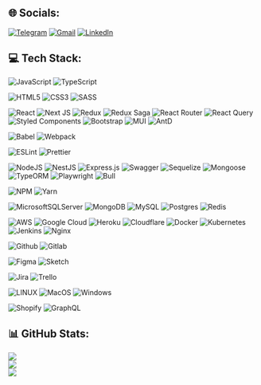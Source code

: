 
## 🌐 Socials:
[![Telegram](https://img.shields.io/badge/Telegram-2CA5E0?logo=telegram&logoColor=white)](https://t.me/des1nteresado) 
[![Gmail](https://img.shields.io/badge/Gmail-D14836?logo=gmail&logoColor=white)](mailto:d.chernyshev99@gmail.com) 
[![LinkedIn](https://img.shields.io/badge/LinkedIn-%230077B5.svg?logo=linkedin&logoColor=white)](https://linkedin.com/in/https://www.linkedin.com/in/daniil-chernyshev/) 

## 💻 Tech Stack:
![JavaScript](https://img.shields.io/badge/JavaScript-323330?style=plastic&logo=javascript&logoColor=F7DF1E) ![TypeScript](https://img.shields.io/badge/TypeScript-007ACC?style=plastic&logo=typescript&logoColor=white)

![HTML5](https://img.shields.io/badge/HTML5-E34F26?style=plastic&logo=html5&logoColor=white) ![CSS3](https://img.shields.io/badge/CSS3-1572B6?style=plastic&logo=css3&logoColor=white) ![SASS](https://img.shields.io/badge/SASS-hotpink.svg?style=plastic&logo=SASS&logoColor=white)

![React](https://img.shields.io/badge/React-20232A?style=plastic&logo=react&logoColor=61DAFB) ![Next JS](https://img.shields.io/badge/Next-black?style=plastic&logo=next.js&logoColor=white) ![Redux](https://img.shields.io/badge/Redux-593D88?style=plastic&logo=redux&logoColor=white) ![Redux Saga](https://img.shields.io/badge/Redux%20saga-86D46B?style=plastic&logo=redux%20saga&logoColor=999999) ![React Router](https://img.shields.io/badge/React_Router-CA4245?style=plastic&logo=react-router&logoColor=white) ![React Query](https://img.shields.io/badge/React_Query-FF4154?style=plastic&logo=React_Query&logoColor=white) ![Styled Components](https://img.shields.io/badge/styled--components-DB7093?style=plastic&logo=styled-components&logoColor=white) ![Bootstrap](https://img.shields.io/badge/bootstrap-%23563D7C.svg?style=plastic&logo=bootstrap&logoColor=white) ![MUI](https://img.shields.io/badge/MUI-%230081CB.svg?style=plastic&logo=material-ui&logoColor=white) ![AntD](https://img.shields.io/badge/Ant%20Design-1890FF?style=plastic&logo=antdesign&logoColor=white)  

![Babel](https://img.shields.io/badge/Babel-F9DC3e?style=plastic&logo=babel&logoColor=black) ![Webpack](https://img.shields.io/badge/webpack-%238DD6F9.svg?style=plastic&logo=webpack&logoColor=black) 

![ESLint](https://img.shields.io/badge/ESLint-4B3263?style=plastic&logo=eslint&logoColor=white) ![Prettier](https://img.shields.io/badge/prettier-1A2C34?style=plastic&logo=prettier&logoColor=F7BA3E)

![NodeJS](https://img.shields.io/badge/node.js-6DA55F?style=plastic&logo=node.js&logoColor=white) ![NestJS](https://img.shields.io/badge/nestjs-%23E0234E.svg?style=plastic&logo=nestjs&logoColor=white) ![Express.js](https://img.shields.io/badge/express.js-%23404d59.svg?style=plastic&logo=express&logoColor=%2361DAFB) ![Swagger](https://img.shields.io/badge/-Swagger-%23Clojure?style=plastic&logo=swagger&logoColor=white) ![Sequelize](https://img.shields.io/badge/Sequelize-52B0E7?style=plastic&logo=Sequelize&logoColor=white) ![Mongoose](https://img.shields.io/badge/-Mongoose-green?style=plastic) ![TypeORM](https://img.shields.io/badge/-TypeORM-grey?style=plastic) ![Playwright](https://img.shields.io/badge/Playwright-45ba4b?style=plastic&logo=Playwright&logoColor=white) ![Bull](https://img.shields.io/badge/-Bull-blue?style=plastic) 

![NPM](https://img.shields.io/badge/NPM-%23000000.svg?style=plastic&logo=npm&logoColor=white) ![Yarn](https://img.shields.io/badge/Yarn-2C8EBB?style=plastic&logo=yarn&logoColor=white) 

![MicrosoftSQLServer](https://img.shields.io/badge/Microsoft%20SQL%20Sever-CC2927?style=plastic&logo=microsoft%20sql%20server&logoColor=white) ![MongoDB](https://img.shields.io/badge/MongoDB-%234ea94b.svg?style=plastic&logo=mongodb&logoColor=white) ![MySQL](https://img.shields.io/badge/mysql-%2300f.svg?style=plastic&logo=mysql&logoColor=white) ![Postgres](https://img.shields.io/badge/postgres-%23316192.svg?style=plastic&logo=postgresql&logoColor=white) ![Redis](https://img.shields.io/badge/redis-%23DD0031.svg?style=plastic&logo=redis&logoColor=white) 	

![AWS](https://img.shields.io/badge/AWS-%23FF9900.svg?style=plastic&logo=amazon-aws&logoColor=white) ![Google Cloud](https://img.shields.io/badge/Google%20Cloud-%234285F4.svg?style=plastic&logo=google-cloud&logoColor=white) ![Heroku](https://img.shields.io/badge/heroku-%23430098.svg?style=plastic&logo=heroku&logoColor=white) ![Cloudflare](https://img.shields.io/badge/Cloudflare-F38020?style=plastic&logo=Cloudflare&logoColor=white) ![Docker](https://img.shields.io/badge/docker-%230db7ed.svg?style=plastic&logo=docker&logoColor=white) ![Kubernetes](https://img.shields.io/badge/kubernetes-%23326ce5.svg?style=plastic&logo=kubernetes&logoColor=white) ![Jenkins](https://img.shields.io/badge/jenkins-%232C5263.svg?style=plastic&logo=jenkins&logoColor=white) ![Nginx](https://img.shields.io/badge/nginx-%23009639.svg?style=plastic&logo=nginx&logoColor=white)

![Github](https://img.shields.io/badge/GitHub-100000?style=plastic&logo=github&logoColor=white) 
![Gitlab](https://img.shields.io/badge/GitLab-330F63?style=plastic&logo=gitlab&logoColor=white) 

![Figma](https://img.shields.io/badge/figma-%23F24E1E.svg?style=plastic&logo=figma&logoColor=white) ![Sketch](https://img.shields.io/badge/Sketch-FFB387?style=plastic&logo=sketch&logoColor=black) 

![Jira](https://img.shields.io/badge/jira-%230A0FFF.svg?style=plastic&logo=jira&logoColor=white)
![Trello](https://img.shields.io/badge/Trello-0052CC?style=plastic&logo=trello&logoColor=white)

![LINUX](https://img.shields.io/badge/Linux-FCC624?style=plastic&logo=linux&logoColor=black)
![MacOS](https://img.shields.io/badge/mac%20os-000000?style=plastic&logo=apple&logoColor=white)
![Windows](https://img.shields.io/badge/Windows-0078D6?style=plastic&logo=windows&logoColor=white)

![Shopify](https://img.shields.io/badge/shopify-8DB543?style=plastic&logo=Shopify&logoColor=white)
![GraphQL](https://img.shields.io/badge/GraphQl-E10098?style=plastic&logo=graphql&logoColor=white)  

## 📊 GitHub Stats:
![](https://github-readme-stats.vercel.app/api?username=des1nteresado&theme=dark&hide_border=true&include_all_commits=true&count_private=true&hide=stars&show_icons=true)<br/>
![](https://github-readme-streak-stats.herokuapp.com/?user=des1nteresado&theme=dark&hide_border=true)<br/>
![](https://github-readme-stats.vercel.app/api/top-langs/?username=des1nteresado&theme=dark&hide_border=true&include_all_commits=true&count_private=true&layout=compact)

<!-- Proudly created with GPRM ( https://gprm.itsvg.in ) -->
